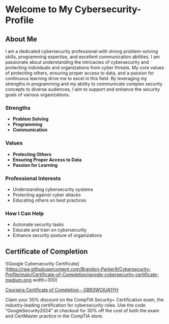 # Welcome to My Cybersecurity-Profile

## About Me

I am a dedicated cybersecurity professional with strong problem-solving skills, programming expertise, and excellent communication abilities. 
I am passionate about understanding the intricacies of cybersecurity and protecting individuals and organizations from cyber threats. 
My core values of protecting others, ensuring proper access to data, and a passion for continuous learning drive me to excel in this field. 
By leveraging my strengths in programming and my ability to communicate complex security concepts to diverse audiences, 
I aim to support and enhance the security goals of various organizations.

### Strengths
- **Problem Solving**
- **Programming**
- **Communication**

### Values
- **Protecting Others**
- **Ensuring Proper Access to Data**
- **Passion for Learning**

### Professional Interests
- Understanding cybersecurity systems
- Protecting against cyber attacks
- Educating others on best practices

### How I Can Help
- Automate security tasks
- Educate and train on cybersecurity
- Enhance security posture of organizations

## Certificate of Completion
![Google Cybersecurity Certificate](https://raw.githubusercontent.com/Brandon-Parker9/Cybersecurity-Profile/main/Certificate-of-Completion/google-cybersecurity-certificate-medium.png width=300)

[Coursera Certificate of Completion - GB93WOIUA1YH](https://github.com/Brandon-Parker9/Cybersecurity-Profile/blob/main/Certificate-of-Completion/Coursera%20Certificate%20of%20Completion%20-%20GB93WOIUA1YH.pdf)

Claim your 30% discount on the CompTIA Security+ Certification exam, the industry-leading certification for cybersecurity roles. Use the code “GoogleSecurity2024” at checkout for 30% off the cost of both the exam and CertMaster practice in the CompTIA store.
